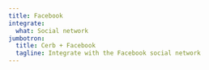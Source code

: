 ```yaml
---
title: Facebook
integrate:
  what: Social network
jumbotron:
  title: Cerb + Facebook
  tagline: Integrate with the Facebook social network
---
```


